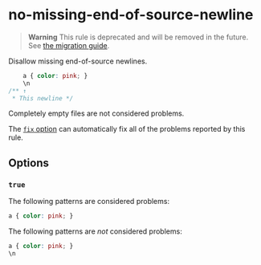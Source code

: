 # no-missing-end-of-source-newline

> **Warning** This rule is deprecated and will be removed in the future. See [the migration guide](../../../docs/migration-guide/to-15.md).

Disallow missing end-of-source newlines.

<!-- prettier-ignore -->
```css
    a { color: pink; }
    \n
/** ↑
 * This newline */
```

Completely empty files are not considered problems.

The [`fix` option](../../../docs/user-guide/usage/options.md#fix) can automatically fix all of the problems reported by this rule.

## Options

### `true`

The following patterns are considered problems:

<!-- prettier-ignore -->
```css
a { color: pink; }
```

The following patterns are _not_ considered problems:

<!-- prettier-ignore -->
```css
a { color: pink; }
\n
```
